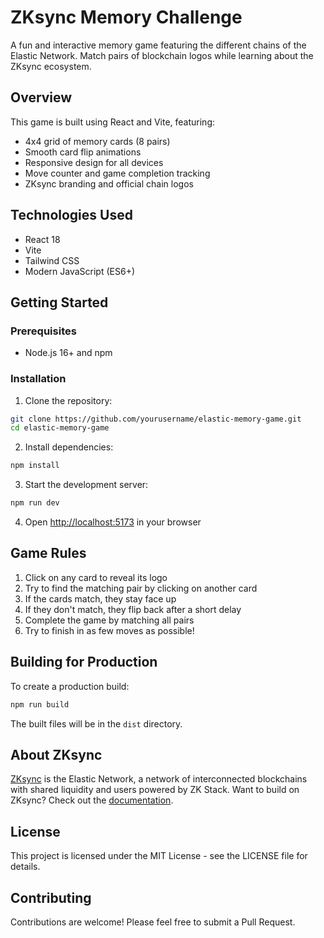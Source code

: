 # ZKsync Memory Challenge

A fun and interactive memory game featuring the different chains of the Elastic Network. Match pairs of blockchain logos while learning about the ZKsync ecosystem.

## Overview

This game is built using React and Vite, featuring:
- 4x4 grid of memory cards (8 pairs)
- Smooth card flip animations
- Responsive design for all devices
- Move counter and game completion tracking
- ZKsync branding and official chain logos

## Technologies Used

- React 18
- Vite
- Tailwind CSS
- Modern JavaScript (ES6+)

## Getting Started

### Prerequisites

- Node.js 16+ and npm

### Installation

1. Clone the repository:
```bash
git clone https://github.com/yourusername/elastic-memory-game.git
cd elastic-memory-game
```

2. Install dependencies:
```bash
npm install
```

3. Start the development server:
```bash
npm run dev
```

4. Open [http://localhost:5173](http://localhost:5173) in your browser

## Game Rules

1. Click on any card to reveal its logo
2. Try to find the matching pair by clicking on another card
3. If the cards match, they stay face up
4. If they don't match, they flip back after a short delay
5. Complete the game by matching all pairs
6. Try to finish in as few moves as possible!

## Building for Production

To create a production build:

```bash
npm run build
```

The built files will be in the `dist` directory.

## About ZKsync

[ZKsync](https://www.zksync.io/) is the Elastic Network, a network of interconnected blockchains with shared liquidity and users powered by ZK Stack. Want to build on ZKsync? Check out the [documentation](https://docs.zksync.io/).

## License

This project is licensed under the MIT License - see the LICENSE file for details.

## Contributing

Contributions are welcome! Please feel free to submit a Pull Request. 
